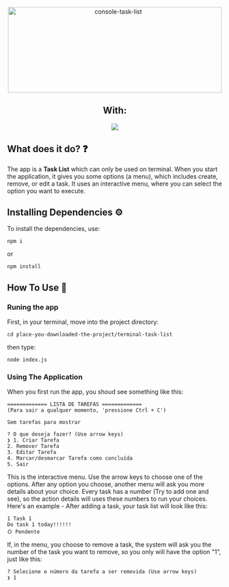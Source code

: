 <div align="center" >
  <img width="500" height="200" alt="console-task-list" align="center" src="https://github.com/user-attachments/assets/1cd735cf-a848-4324-919d-eec9ce6a73c1" />
</div>

<div align="center">
  <h2>With:</h2>
  <a href="https://developer.mozilla.org/docs/Web/JavaScript" target="_blank">
    <img src="https://img.shields.io/badge/JavaScript-F7DF1E.svg?style=for-the-badge&logo=JavaScript&logoColor=black">
  </a>
</div>

## What does it do? ❓
  The app is a <strong>Task List</strong> which can only be used on terminal. When you start the application, it gives you some options (a menu), which includes create, remove, or edit a task. It uses an interactive menu, where you can select the option you want to execute.

## Installing Dependencies ⚙️
  To install the dependencies, use: <br>
  ```
  npm i 
  ```
  or

  ```
  npm install 
  ```

## How To Use 🚀
### Runing the app
  First, in your terminal, move into the project directory: <br>
  ```
  cd place-you-downloaded-the-project/terminal-task-list
  ```
    
  then type: <br>
  ```
  node index.js
  ```

### Using The Application
  When you first run the app, you shoud see something like this:
  ```
  ============= LISTA DE TAREFAS =============
(Para sair a qualquer momento, 'pressione Ctrl + C') 

Sem tarefas para mostrar 

? O que deseja fazer? (Use arrow keys)
❯ 1. Criar Tarefa
  2. Remover Tarefa
  3. Editar Tarefa
  4. Marcar/desmarcar Tarefa como concluída
  5. Sair
  ```

<p>  This is the interactive menu. Use the arrow keys to choose one of the options. After any option you choose, another menu will ask you more details about your choice. Every task has a number (Try to add one and see), so the action details will uses these numbers to run your choices. Here's an example - After adding a task, your task list will look like this:</p>

  ```
  1 Task 1 
 Do task 1 today!!!!!! 
 Ｏ Pendente 
  ```
  If, in the menu, you choose to remove a task, the system will ask you the number of the task you want to remove, so you only will have the option "1", just like this:
  ```
  ? Selecione o número da tarefa a ser removida (Use arrow keys)
❯ 1
  ```
